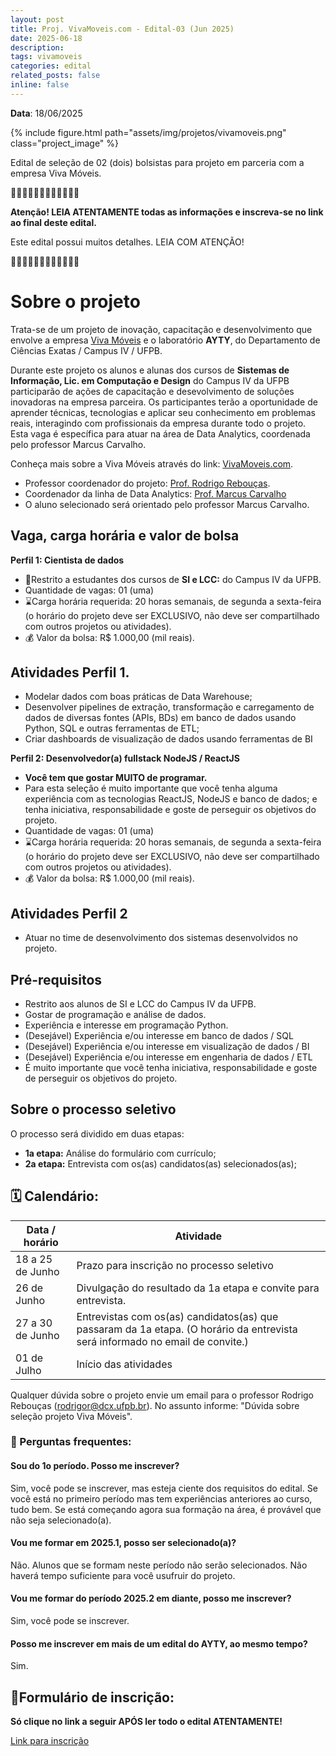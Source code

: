 ```yaml
---
layout: post
title: Proj. VivaMoveis.com - Edital-03 (Jun 2025)
date: 2025-06-18
description: 
tags: vivamoveis
categories: edital
related_posts: false
inline: false
---
```


**Data**: 18/06/2025


{% include figure.html path="assets/img/projetos/vivamoveis.png" class="project_image" %}

Edital de seleção de 02 (dois) bolsistas para projeto em parceria com a empresa Viva Móveis.

🚨🚨🚨🚨🚨🚨🚨🚨🚨🚨🚨🚨 

**Atenção! LEIA ATENTAMENTE todas as informações e inscreva-se no link
ao final deste edital.**

Este edital possui muitos detalhes. LEIA COM ATENÇÃO!

🚨🚨🚨🚨🚨🚨🚨🚨🚨🚨🚨🚨 

# Sobre o projeto

Trata-se de um projeto de inovação, capacitação e desenvolvimento que
envolve a empresa [Viva Móveis](https://vivamoveis.com) e o laboratório **AYTY**, do Departamento
de Ciências Exatas / Campus IV / UFPB.

Durante este projeto os alunos e alunas dos cursos de **Sistemas de Informação, Lic. em Computação e Design** do Campus IV da UFPB participarão de ações de capacitação e desevolvimento de soluções inovadoras na empresa parceira. Os participantes terão a oportunidade de aprender técnicas, tecnologias e aplicar seu conhecimento em problemas reais, interagindo com profissionais da empresa durante todo o projeto.
Esta vaga é específica para atuar na área de Data Analytics, coordenada pelo professor Marcus Carvalho.

Conheça mais sobre a Viva Móveis através do link: [VivaMoveis.com](https://vivamoveis.com).

* Professor coordenador do projeto: [Prof. Rodrigo Rebouças](/equipe/professores/rodrigor/).
* Coordenador da linha de Data Analytics: [Prof. Marcus Carvalho](/equipe/professores/marcuswac/)
* O aluno selecionado será orientado pelo professor Marcus Carvalho.

## Vaga, carga horária e valor de bolsa

**Perfil 1: Cientista de dados**
-   🎯Restrito a estudantes dos cursos de **SI e LCC:** do Campus IV da UFPB.
-   Quantidade de vagas: 01 (uma)
-   ⌛️Carga horária requerida: 20 horas semanais, de segunda a
    sexta-feira (o horário do projeto deve ser EXCLUSIVO, não deve
    ser compartilhado com outros projetos ou atividades).
-   💰 Valor da bolsa: R$ 1.000,00 (mil reais).

## Atividades Perfil 1.

- Modelar dados com boas práticas de Data Warehouse;
- Desenvolver pipelines de extração, transformação e carregamento de dados de diversas fontes (APIs, BDs) em banco de dados usando Python, SQL e outras ferramentas de ETL;
- Criar dashboards de visualização de dados usando ferramentas de BI



**Perfil 2: Desenvolvedor(a) fullstack NodeJS / ReactJS**
-   **Você tem que gostar MUITO de programar.**
-   Para esta seleção é muito importante que você tenha alguma experiência com as tecnologias ReactJS,  NodeJS e banco de dados; e tenha iniciativa, responsabilidade e goste de perseguir os objetivos do projeto.
-   Quantidade de vagas: 01 (uma)
-   ⌛️Carga horária requerida: 20 horas semanais, de segunda a
    sexta-feira (o horário do projeto deve ser EXCLUSIVO, não deve
    ser compartilhado com outros projetos ou atividades).
-   💰 Valor da bolsa: R$ 1.000,00 (mil reais).


## Atividades Perfil 2
- Atuar no time de desenvolvimento dos sistemas desenvolvidos no projeto.


## Pré-requisitos

- Restrito aos alunos de SI e LCC do Campus IV da UFPB.
- Gostar de programação e análise de dados.
- Experiência e interesse em programação Python.
- (Desejável) Experiência e/ou interesse em banco de dados / SQL
- (Desejável) Experiência e/ou interesse em visualização de dados / BI
- (Desejável) Experiência e/ou interesse em engenharia de dados / ETL
- É muito importante que você tenha iniciativa, responsabilidade e goste de perseguir os objetivos do projeto.



## Sobre o processo seletivo

O processo será dividido em duas etapas:

- **1a etapa:** Análise do formulário com currículo;
- **2a etapa:** Entrevista com os(as) candidatos(as) selecionados(as);

## 🗓️ Calendário:

| Data / horário            | Atividade                                                      |
|---------------------------|----------------------------------------------------------------|
| 18 a 25 de Junho | Prazo para inscrição no processo seletivo |
| 26 de Junho | Divulgação do resultado da 1a etapa e convite para entrevista. |
| 27 a 30 de Junho | Entrevistas com os(as) candidatos(as) que passaram da 1a etapa. (O horário da entrevista será informado no email de convite.) |
| 01 de Julho | Início das atividades |

Qualquer dúvida sobre o projeto envie um email para o professor Rodrigo Rebouças (rodrigor@dcx.ufpb.br). No assunto informe: "Dúvida sobre seleção projeto Viva Móveis".


### 🤔 Perguntas frequentes:

#### Sou do 1o período. Posso me inscrever?
Sim, você pode se inscrever, mas esteja ciente dos requisitos do edital. Se você está no primeiro período mas tem experiências anteriores ao curso, tudo bem. Se está começando agora sua formação na área, é provável que não seja selecionado(a).

#### Vou me formar em 2025.1, posso ser selecionado(a)?
Não. Alunos que se formam neste período não serão selecionados. Não haverá tempo suficiente para você usufruir do projeto.

#### Vou me formar do período 2025.2 em diante, posso me inscrever?
Sim, você pode se inscrever.

#### Posso me inscrever em mais de um edital do AYTY, ao mesmo tempo?
Sim.

## 📝Formulário de inscrição:

**Só clique no link a seguir APÓS ler todo o edital ATENTAMENTE!**

[Link para inscrição](https://forms.gle/U2B937kN6hxEGJRB8)
